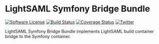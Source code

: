 LightSAML Symfony Bridge Bundle
===============================

[![Software License](https://img.shields.io/badge/license-MIT-brightgreen.svg?style=flat-square)](LICENSE)
[![Build Status](https://travis-ci.org/lightSAML/SymfonyBridgeBundle.svg?branch=master)](https://travis-ci.org/lightSAML/SymfonyBridgeBundle)
[![Coverage Status](https://coveralls.io/repos/lightSAML/SymfonyBridgeBundle/badge.svg?branch=master&service=github)](https://coveralls.io/github/lightSAML/SymfonyBridgeBundle?branch=master)
[![Twitter](https://img.shields.io/twitter/url/http/shields.io.svg?style=social)](https://twitter.com/tmilos77)

LightSAML Symfony Bridge Bundle implements LightSAML build container bridge to the Symfony container.

